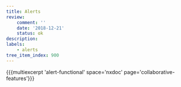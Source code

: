 ```yaml
---
title: Alerts
review:
    comment: ''
    date: '2018-12-21'
    status: ok
description:
labels:
    - alerts
tree_item_index: 900
---
```

{{{multiexcerpt 'alert-functional' space='nxdoc' page='collaborative-features'}}}
